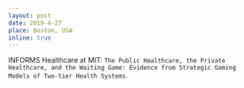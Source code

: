 ```yaml
---
layout: post
date: 2019-4-27
place: Boston, USA
inline: true
---
```


INFORMS Healthcare at MIT: `The Public Healthcare, the Private Healthcare, and the Waiting Game: Evidence from Strategic Gaming Models of Two-tier Health Systems`.
